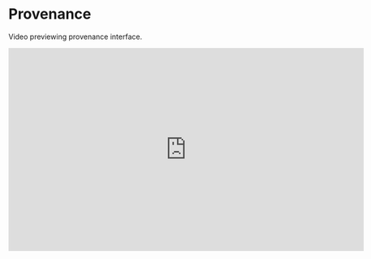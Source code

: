 # Provenance

Video previewing provenance interface.

<iframe width="700" height="400" src="https://www.youtube.com/embed/78L-rmrkz2U" frameborder="0" allowfullscreen></frame>

## S-ProvFlow
The provenance system incorporated in C3S-Magic is based on the <strong>S-ProvFlow</strong> framework.
S-ProvFlow combines a set of components in support of Reproducibility as a Service (RaaS). It includes a NoSQL document-store (MongoDB) for the storage of the provenance and lineage metadata, a service layer in the form of a Web API and a suite of interactive provenance access tools. Data lineage information, stored and accessible through the RaaS layer, can be used at any stage of the cycle. During the usage of experimenting tools and analysis software, for the iterative and preliminary validation, until the production of outreach and summarisation reports. The data-model specialises the W3C-PROV recommendation for data-intensive application (S-PROV).

<img src="/contents/images/sprovflowpnf.png" width="700px">

### Monitoring and Validation Visualiser (MVV)
The S-ProvFlow system offers a visual tool (Monitoring and Validation Visualiser- MVV) that allows different sorts of operations through the interactive access and manipulation of the provenance information. These include monitoring of the progress of the execution with runtime indication on the production of data and the occurrence of errors, dependency navigation, data discovery, data preview, download and selective staging.

### The Bulk Dependencies Visualiser (BDV)
The BVD produces comprehensive views for a single execution of a scientific data-intensive task or involving many runs and users. It exploits an approach to visual-analytics of the information captured that combines radial diagrams, selective grouping and Edge Bundles technique. Views of the provenance repository are generated interactively for multiple levels of granularity and for different kinds of expertise and roles. It offers facilities to tune and organise the views. We consider two classes of usage, respectively addressing details of a single computational tasks or the interaction between more tasks and users, according to specific data properties.

<img src="/contents/images/sprov-gui-overview.png" width="700px">


### The API
S-ProvFlow system exposes a RESTful web API which offers high-level services on top of the storage backend. The API methods are classified in <i>provenance acquisition</i>, <i>monitoring</i>, <i>discovery</i>, <i>validation and traceability</i>, <i>comprehensive-summaries</i>, <i>export</i>. This is the service layer on top of which all the above visualisation and exploration tools are built.

The API returns information in JSON-LD, which includes PROV and S-PROV semantics and references to external controlled vocabularies for the domain metadata describng the data entities. It allows clients to selectively export provenance traces in PROV-XML and RDF for a single data results, as well as for the entire computation.

The system can be deployed using docker technology. Current development branch with full dockerisation available at:
https://github.com/andrejsim/s-provenance/
